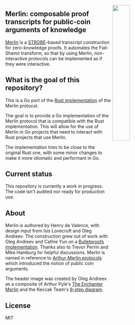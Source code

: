 <img
 width="33%"
 align="right"
 src="https://merlin.cool/merlin.png"/>

## Merlin: composable proof transcripts for public-coin arguments of knowledge
[Merlin][merlin_cool] is a [STROBE][strobe]-based transcript
construction for zero-knowledge proofs. It automates the Fiat-Shamir
transform, so that by using Merlin, non-interactive protocols can be
implemented as if they were interactive.

## What is the goal of this repository?
This is a Go port of the [Rust implementation](https://github.com/zkcrypto/merlin) of the Merlin protocol. 

The goal is to provide a Go implementation of the Merlin protocol that is compatible with the Rust implementation. This will allow for the use of Merlin in Go projects that need to interact with Rust projects that use Merlin.

The implementation tries to be close to the original Rust one, with some minor changes to make it more idiomatic and performant in Go.

## Current status

This repository is currently a work in progress. The code isn't audited nor ready for production use.


## About
Merlin is authored by Henry de Valence, with design input from Isis
Lovecruft and Oleg Andreev.  The construction grew out of work with Oleg
Andreev and Cathie Yun on a [Bulletproofs implementation][bp].
Thanks also to Trevor Perrin and Mike
Hamburg for helpful discussions.  Merlin is named in reference to
[Arthur-Merlin protocols][am_wiki] which introduced the notion of
public coin arguments.

The header image was created by Oleg Andreev as a composite of Arthur Pyle's
[The Enchanter Merlin][merlin_pyle] and the Keccak Team's [θ-step
diagram][keccak_theta].

## License 
MIT

[merlin_cool]: https://merlin.cool
[bp]: https://doc.dalek.rs/bulletproofs/
[strobe]: https://strobe.sourceforge.io/
[am_wiki]: https://en.wikipedia.org/wiki/Arthur%E2%80%93Merlin_protocol
[merlin_pyle]: https://commons.wikimedia.org/wiki/File:Arthur-Pyle_The_Enchanter_Merlin.JPG
[keccak_theta]: https://keccak.team/figures.html